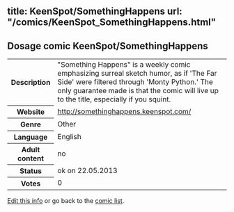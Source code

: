 title: KeenSpot/SomethingHappens
url: "/comics/KeenSpot_SomethingHappens.html"
---
Dosage comic KeenSpot/SomethingHappens
-----------------------------------------

<p id="msg"></p>
<script type="text/javascript">
if (window.location.search === '?edit_info_mail=sent_ok') {
  var elem = document.getElementById("msg");
  elem.innerHTML = 'Edited information sucessfully sent for review, which is usually done daily. Thanks!';
  elem.className = 'ok';
}
</script>
<table class="comicinfo">
<tr>
<th>Description</th><td>&quot;Something Happens&quot; is a weekly comic emphasizing surreal sketch humor, as if 'The Far Side' were filtered through 'Monty Python.' The only guarantee made is that the comic will live up to the title, especially if you squint.</td>
</tr>
<tr>
<th>Website</th><td><a href="http://somethinghappens.keenspot.com/">http://somethinghappens.keenspot.com/</a></td>
</tr>
<tr>
<th>Genre</th><td>Other</td>
</tr>
<tr>
<th>Language</th><td>English</td>
</tr>
<tr>
<th>Adult content</th><td>no</td>
</tr>
<tr>
<th>Status</th><td>ok on 22.05.2013</td>
</tr>
<tr>
<th>Votes</th><td>0</td>
</tr>
</table>

[Edit this info](KeenSpot_SomethingHappens_edit.html) or go back to the [comic list](../comic-index.html).
